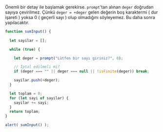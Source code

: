 Önemli bir detay ile başlamak gerekirse. `prompt`'tan alınan `deger` doğrudan sayıya çevirilmez. Çünkü `deger = +deger` gelen değerin boş karaktermi ( dur işareti ) yoksa 0 ( geçerli sayı ) olup olmadığını söyleyemez. Bu daha sonra yapılacaktır.


```js run demo
function sumInput() {
 
  let sayilar = [];

  while (true) {

    let deger = prompt("Lütfen bir sayı giriniz?", 0);

    // İptal edilmeli mi?
    if (deger === "" || deger === null || !isFinite(deger)) break;

    sayilar.push(+deger);
  }

  let toplam = 0;
  for (let sayi of sayilar) {
    sayilar += sayi;
  }
  return toplam;
}

alert( sumInput() ); 
```

